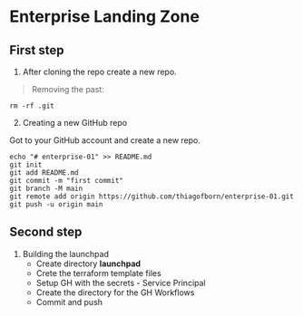 # Enterprise Landing Zone

## First step 

1. After cloning the repo create a new repo.

>Removing the past:

```
rm -rf .git
```

2. Creating a new GitHub repo

Got to your GitHub account and create a new repo.

```
echo "# enterprise-01" >> README.md
git init
git add README.md
git commit -m "first commit"
git branch -M main
git remote add origin https://github.com/thiagofborn/enterprise-01.git
git push -u origin main
```

## Second step

1. Building the launchpad
    * Create directory **launchpad**
    * Crete the terraform template files
    * Setup GH with the secrets - Service Principal
    * Create the directory for the GH Workflows
    * Commit and push